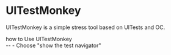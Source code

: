 UITestMonkey</br>
==
<p>UITestMonkey is a simple stress tool based on UITests and OC.</p>
how to Use UITestMonkey</br>
--
- Choose "show the test navigator"</br>



